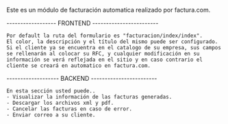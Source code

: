 Este es un módulo de facturación automatica realizado por factura.com.

------------------ FRONTEND ------------------------

	Por default la ruta del formulario es "facturacion/index/index".
    El color, la descripción y el título del mismo puede ser configurado.
	Si el cliente ya se encuentra en el catalogo de su empresa, sus campos se rellenarán al colocar su RFC, y cualquier modificación en su información se verá reflejada en el sitio y en caso contrario el cliente se creará en automatico en factura.com.

------------------- BACKEND ------------------------

	En esta sección usted puede..
    - Visualizar la información de las facturas generadas.
    - Descargar los archivos xml y pdf.
    - Cancelar las facturas en caso de error.
    - Enviar correo a su cliente.